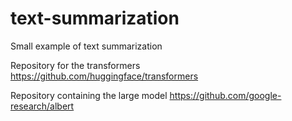 # text-summarization
Small example of text summarization

Repository for the transformers
https://github.com/huggingface/transformers

Repository containing the large model
https://github.com/google-research/albert